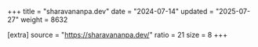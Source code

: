 +++
title = "sharavananpa.dev"
date = "2024-07-14"
updated = "2025-07-27"
weight = 8632

[extra]
source = "https://sharavananpa.dev/"
ratio = 21
size = 8
+++
